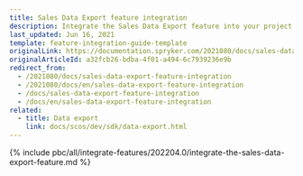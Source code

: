```yaml
---
title: Sales Data Export feature integration
description: Integrate the Sales Data Export feature into your project.
last_updated: Jun 16, 2021
template: feature-integration-guide-template
originalLink: https://documentation.spryker.com/2021080/docs/sales-data-export-feature-integration
originalArticleId: a32fcb26-bdba-4f01-a494-6c7939236e9b
redirect_from:
  - /2021080/docs/sales-data-export-feature-integration
  - /2021080/docs/en/sales-data-export-feature-integration
  - /docs/sales-data-export-feature-integration
  - /docs/en/sales-data-export-feature-integration
related:
  - title: Data export
    link: docs/scos/dev/sdk/data-export.html
---
```


{% include pbc/all/integrate-features/202204.0/integrate-the-sales-data-export-feature.md %} <!-- To edit, see /_includes/pbc/all/integrate-features/202204.0/integrate-the-sales-data-export-feature.md -->
